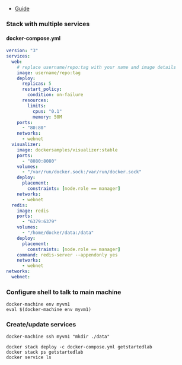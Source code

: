 ---
---

- [Guide](https://docs.docker.com/get-started/part5/)

### Stack with multiple services
#### docker-compose.yml
```yml
version: "3"
services:
  web:
    # replace username/repo:tag with your name and image details
    image: username/repo:tag
    deploy:
      replicas: 5
      restart_policy:
        condition: on-failure
      resources:
        limits:
          cpus: "0.1"
          memory: 50M
    ports:
      - "80:80"
    networks:
      - webnet
  visualizer:
    image: dockersamples/visualizer:stable
    ports:
      - "8080:8080"
    volumes:
      - "/var/run/docker.sock:/var/run/docker.sock"
    deploy:
      placement:
        constraints: [node.role == manager]
    networks:
      - webnet
  redis:
    image: redis
    ports:
      - "6379:6379"
    volumes:
      - "/home/docker/data:/data"
    deploy:
      placement:
        constraints: [node.role == manager]
    command: redis-server --appendonly yes
    networks:
      - webnet
networks:
  webnet:
```

### Configure shell to talk to main machine
```shell
docker-machine env myvm1
eval $(docker-machine env myvm1)
```

### Create/update services
```shell
docker-machine ssh myvm1 "mkdir ./data"

docker stack deploy -c docker-compose.yml getstartedlab
docker stack ps getstartedlab
docker service ls
```
